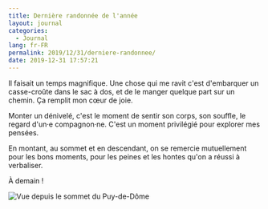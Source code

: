 ```yaml
---
title: Dernière randonnée de l'année
layout: journal
categories:
  - Journal
lang: fr-FR
permalink: 2019/12/31/derniere-randonnee/
date: 2019-12-31 17:57:21
---
```


Il faisait un temps magnifique. Une chose qui me ravit c'est d'embarquer un casse-croûte dans le sac à dos, et de le manger quelque part sur un chemin. Ça remplit mon cœur de joie.

Monter un dénivelé, c'est le moment de sentir son corps, son souffle, le regard d'un·e compagnon·ne. C'est un moment privilégié pour explorer mes pensées.

En montant, au sommet et en descendant, on se remercie mutuellement pour les bons moments, pour les peines et les hontes qu'on a réussi à verbaliser.

À demain !

![Vue depuis le sommet du Puy-de-Dôme](images/2019/12/puy-de-dome.jpg)